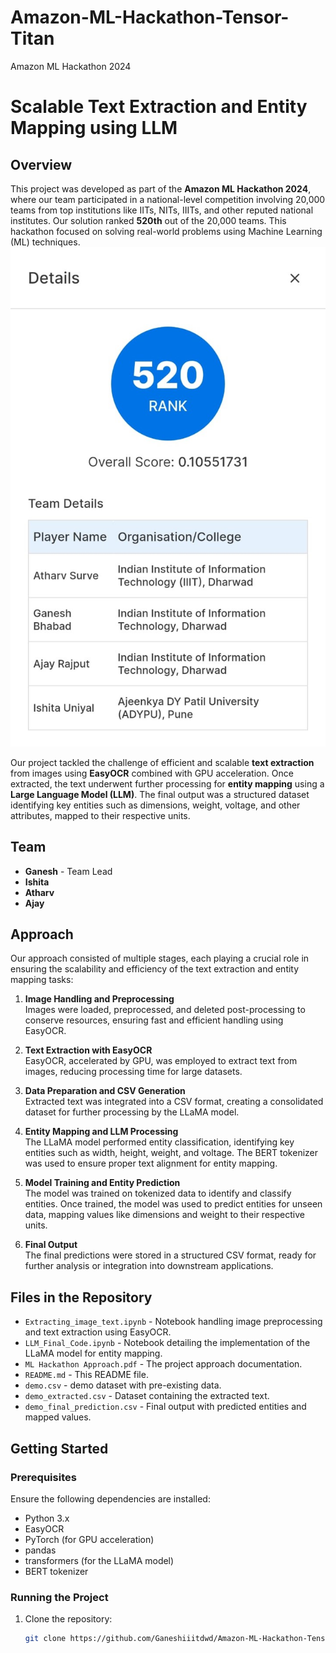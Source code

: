 # Amazon-ML-Hackathon-Tensor-Titan
Amazon ML Hackathon 2024
# Scalable Text Extraction and Entity Mapping using LLM

## Overview

This project was developed as part of the **Amazon ML Hackathon 2024**, where our team participated in a national-level competition involving 20,000 teams from top institutions like IITs, NITs, IIITs, and other reputed national institutes. Our solution ranked **520th** out of the 20,000 teams. This hackathon focused on solving real-world problems using Machine Learning (ML) techniques.
![Hackathon Rank](./Result.jpeg)

Our project tackled the challenge of efficient and scalable **text extraction** from images using **EasyOCR** combined with GPU acceleration. Once extracted, the text underwent further processing for **entity mapping** using a **Large Language Model (LLM)**. The final output was a structured dataset identifying key entities such as dimensions, weight, voltage, and other attributes, mapped to their respective units.

## Team

- **Ganesh** - Team Lead
- **Ishita**
- **Atharv**
- **Ajay**

## Approach

Our approach consisted of multiple stages, each playing a crucial role in ensuring the scalability and efficiency of the text extraction and entity mapping tasks:

1. **Image Handling and Preprocessing**  
   Images were loaded, preprocessed, and deleted post-processing to conserve resources, ensuring fast and efficient handling using EasyOCR.

2. **Text Extraction with EasyOCR**  
   EasyOCR, accelerated by GPU, was employed to extract text from images, reducing processing time for large datasets.

3. **Data Preparation and CSV Generation**  
   Extracted text was integrated into a CSV format, creating a consolidated dataset for further processing by the LLaMA model.

4. **Entity Mapping and LLM Processing**  
   The LLaMA model performed entity classification, identifying key entities such as width, height, weight, and voltage. The BERT tokenizer was used to ensure proper text alignment for entity mapping.

5. **Model Training and Entity Prediction**  
   The model was trained on tokenized data to identify and classify entities. Once trained, the model was used to predict entities for unseen data, mapping values like dimensions and weight to their respective units.

6. **Final Output**  
   The final predictions were stored in a structured CSV format, ready for further analysis or integration into downstream applications.

## Files in the Repository

- `Extracting_image_text.ipynb` - Notebook handling image preprocessing and text extraction using EasyOCR.
- `LLM_Final_Code.ipynb` - Notebook detailing the implementation of the LLaMA model for entity mapping.
- `ML Hackathon Approach.pdf` - The project approach documentation.
- `README.md` - This README file.
- `demo.csv` - demo dataset with pre-existing data.
- `demo_extracted.csv` - Dataset containing the extracted text.
- `demo_final_prediction.csv` - Final output with predicted entities and mapped values.

## Getting Started

### Prerequisites

Ensure the following dependencies are installed:
- Python 3.x
- EasyOCR
- PyTorch (for GPU acceleration)
- pandas
- transformers (for the LLaMA model)
- BERT tokenizer

### Running the Project

1. Clone the repository:
   ```bash
   git clone https://github.com/Ganeshiiitdwd/Amazon-ML-Hackathon-Tensor-Titan

